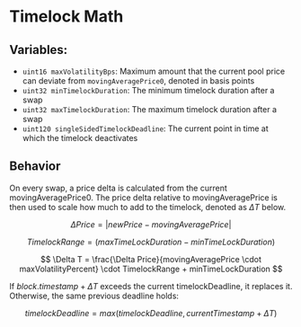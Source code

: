 # Timelock Math

## Variables:
- `uint16 maxVolatilityBps`: Maximum amount that the current pool price can deviate from `movingAveragePrice0`, denoted in basis points
- `uint32 minTimelockDuration`: The minimum timelock duration after a swap
- `uint32 maxTimelockDuration`: The maximum timelock duration after a swap
- `uint120 singleSidedTimelockDeadline`: The current point in time at which the timelock deactivates

## Behavior

On every swap, a price delta is calculated from the current movingAveragePrice0. The price delta relative to movingAveragePrice is then used to scale how much to add to the timelock, denoted as $\Delta T$ below.

$$
\Delta Price = |newPrice - movingAveragePrice|
$$

$$
TimelockRange = (maxTimeLockDuration - minTimeLockDuration)
$$

$$
\Delta T = \frac{\Delta Price}{movingAveragePrice \cdot maxVolatilityPercent} \cdot TimelockRange + minTimeLockDuration
$$

If $block.timestamp + \Delta T$ exceeds the current timelockDeadline, it replaces it. Otherwise, the same previous deadline holds:

$$
timelockDeadline = max(timelockDeadline, currentTimestamp + \Delta T)
$$

